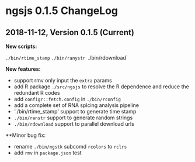 # ngsjs 0.1.5 ChangeLog

## 2018-11-12, Version 0.1.5 (Current)

**New scripts:**  

`./bin/rtime_stamp`
`./bin/ranystr
`./bin/rdownload`

**New features:**

- support rmv only input the `extra` params
- add R package `./src/ngsjs` to resolve the R dependence and reduce the redundant R codes
- add `configr::fetch.config` in `./bin/rconfig`
- add a complete set of RNA splcing analysis pipeline
- './bin/rtime_stamp' support to generate time stamp
- `./bin/ranstr` support to generate random strings
- `./bin/rdownload` support to parallel download urls

**Minor bug fix:

- rename `./bin/ngstk` subcomd `rcolors` to `rclrs`
- add `rmv` in `package.json` test
